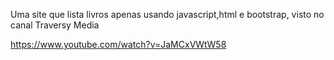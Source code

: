 Uma site que lista livros apenas usando javascript,html e bootstrap, visto no canal Traversy Media

https://www.youtube.com/watch?v=JaMCxVWtW58

